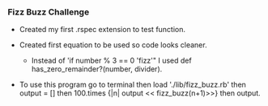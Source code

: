 ### Fizz Buzz Challenge 

* Created my first .rspec extension to test function.
* Created first equation to be used so code looks cleaner.
    * Instead of 'if number % 3 == 0 'fizz'" I used def has_zero_remainder?(number, divider).

* To use this program go to terminal   then   load './lib/fizz_buzz.rb'   then   output = []   then   100.times {|n| output << fizz_buzz(n+1)>>}   then   output. 